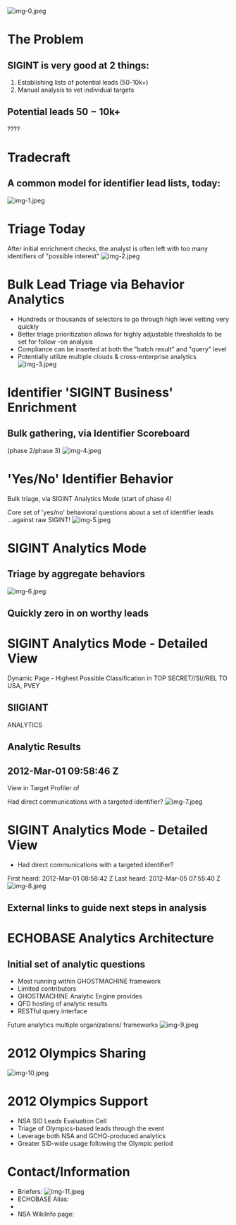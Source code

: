 ![img-0.jpeg](img-0.jpeg)
# The Problem 

## SIGINT is very good at 2 things:

1. Establishing lists of potential leads (50-10k+)
2. Manual analysis to vet individual targets

## Potential leads $50-10 \mathrm{k}+$

????
# Tradecraft 

## A common model for identifier lead lists, today:

![img-1.jpeg](img-1.jpeg)
# Triage Today 

After initial enrichment checks, the analyst is often left with too many identifiers of "possible interest"
![img-2.jpeg](img-2.jpeg)
# Bulk Lead Triage via Behavior Analytics 

- Hundreds or thousands of selectors to go through high level vetting very quickly
- Better triage prioritization allows for highly adjustable thresholds to be set for follow -on analysis
- Compliance can be inserted at both the "batch result" and "query" level
- Potentially utilize multiple clouds \& cross-enterprise analytics
![img-3.jpeg](img-3.jpeg)
# Identifier 'SIGINT Business' Enrichment 

## Bulk gathering, via Identifier Scoreboard

(phase 2/phase 3)
![img-4.jpeg](img-4.jpeg)
# 'Yes/No' Identifier Behavior 

Bulk triage, via SIGINT Analytics Mode (start of phase 4)

Core set of 'yes/no' behavioral questions about a set of identifier leads
...against raw
SIGINT!
![img-5.jpeg](img-5.jpeg)
# SIGINT Analytics Mode 

## Triage by aggregate behaviors

![img-6.jpeg](img-6.jpeg)

## Quickly zero in on worthy leads
# SIGINT Analytics Mode - Detailed View 

Dynamic Page - Highest Possible Classification in TOP SECRET//SI//REL TO USA, PVEY

## SIIGIANT

ANALYTICS

## Analytic Results

## 2012-Mar-01 09:58:46 Z

View in Target Profiler of

Had direct communications with a targeted identifier?
![img-7.jpeg](img-7.jpeg)
# SIGINT Analytics Mode - Detailed View 

- Had direct communications with a targeted identifier?

First heard: 2012-Mar-01 08:58:42 Z Last heard: 2012-Mar-05 07:55:40 Z
![img-8.jpeg](img-8.jpeg)

## External links to guide next steps in analysis
# ECHOBASE Analytics Architecture 

## Initial set of analytic questions

- Most running within GHOSTMACHINE framework
- Limited contributors
- GHOSTMACHINE Analytic Engine provides
- QFD hosting of analytic results
- RESTful query interface

Future analytics
multiple organizations/ frameworks
![img-9.jpeg](img-9.jpeg)
# 2012 Olympics Sharing 

![img-10.jpeg](img-10.jpeg)
# 2012 Olympics Support 

- NSA SID Leads Evaluation Cell
- Triage of Olympics-based leads through the event
- Leverage both NSA and GCHQ-produced analytics
- Greater SID-wide usage following the Olympic period
# Contact/Information 

- Briefers:
![img-11.jpeg](img-11.jpeg)
- ECHOBASE Alias:
- 
- NSA Wikilnfo page:
